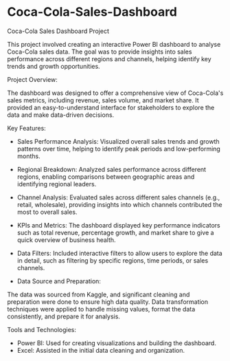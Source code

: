 # Coca-Cola-Sales-Dashboard

Coca-Cola Sales Dashboard Project

This project involved creating an interactive Power BI dashboard to analyse Coca-Cola sales data. The goal was to provide insights into sales performance across different regions and channels, helping identify key trends and growth opportunities.

Project Overview:

The dashboard was designed to offer a comprehensive view of Coca-Cola's sales metrics, including revenue, sales volume, and market share. It provided an easy-to-understand interface for stakeholders to explore the data and make data-driven decisions.

Key Features:

- Sales Performance Analysis: Visualized overall sales trends and growth patterns over time, helping to identify peak periods and low-performing months.

- Regional Breakdown: Analyzed sales performance across different regions, enabling comparisons between geographic areas and identifying regional leaders.

- Channel Analysis: Evaluated sales across different sales channels (e.g., retail, wholesale), providing insights into which channels contributed the most to overall sales.

- KPIs and Metrics: The dashboard displayed key performance indicators such as total revenue, percentage growth, and market share to give a quick overview of business health.

- Data Filters: Included interactive filters to allow users to explore the data in detail, such as filtering by specific regions, time periods, or sales channels.

- Data Source and Preparation:

The data was sourced from Kaggle, and significant cleaning and preparation were done to ensure high data quality. Data transformation techniques were applied to handle missing values, format the data consistently, and prepare it for analysis.

Tools and Technologies:

- Power BI: Used for creating visualizations and building the dashboard.
- Excel: Assisted in the initial data cleaning and organization.
